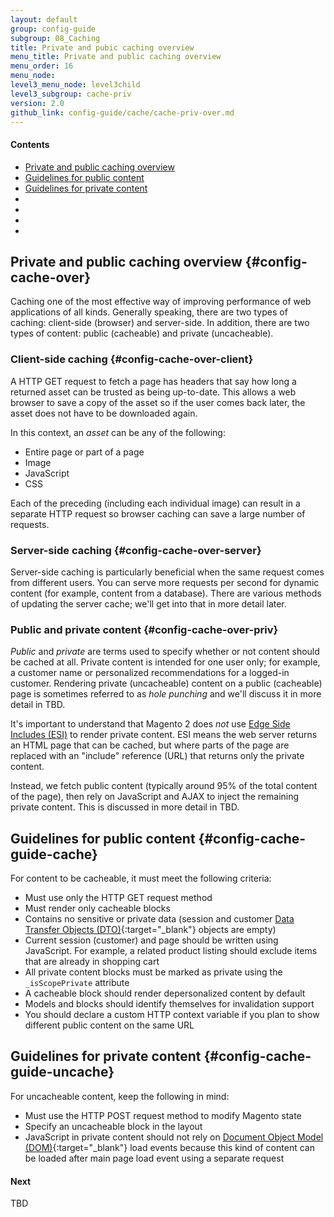 ```yaml
---
layout: default
group: config-guide
subgroup: 08_Caching
title: Private and pubic caching overview
menu_title: Private and public caching overview
menu_order: 16
menu_node: 
level3_menu_node: level3child
level3_subgroup: cache-priv
version: 2.0
github_link: config-guide/cache/cache-priv-over.md
---
```


#### Contents
*	[Private and public caching overview](#config-cache-over)
*	[Guidelines for public content](#config-cache-guide-cache)
*	[Guidelines for private content](#config-cache-guide-uncache)
*	[]()
*	[]()
*	[]()
*	[]()

## Private and public caching overview {#config-cache-over}
Caching one of the most effective way of improving performance of web applications of all kinds. Generally speaking, there are two types of caching: client-side (browser) and server-side. In addition, there are two types of content: public (cacheable) and private (uncacheable).

### Client-side caching {#config-cache-over-client}
A HTTP GET request to fetch a page has headers that say how long a returned asset can be trusted as being up-to-date. This allows a web browser to save a copy of the asset so if the user comes back later, the asset does not have to be downloaded again. 

In this context, an *asset* can be any of the following:

*	Entire page or part of a page
*	Image
*	JavaScript
*	CSS

Each of the preceding (including each individual image) can result in a separate HTTP request so browser caching can save a large number of requests.

### Server-side caching {#config-cache-over-server}
Server-side caching is particularly beneficial when the same request comes from different users. You can serve more requests per second for dynamic content (for example, content from a database). There are various methods of updating the server cache; we'll get into that in more detail later.

### Public and private content {#config-cache-over-priv}
*Public* and *private* are terms used to specify whether or not content should be cached at all. Private content is intended for one user only; for example, a customer name or personalized recommendations for a logged-in customer. Rendering private (uncacheable) content on a public (cacheable) page is sometimes referred to as *hole punching* and we'll discuss it in more detail in TBD.

It's important to understand that Magento 2 does *not* use [Edge Side Includes (ESI)](https://en.wikipedia.org/wiki/Edge_Side_Includes) to render private content. ESI means the web server returns an HTML page that can be cached, but where parts of the page are replaced with an "include" reference (URL) that returns only the private content.

Instead, we fetch public content (typically around 95% of the total content of the page), then rely on JavaScript and AJAX to inject the remaining private content. This is discussed in more detail in TBD.

## Guidelines for public content {#config-cache-guide-cache}
For content to be cacheable, it must meet the following criteria:

*	Must use only the HTTP GET request method
*	Must render only cacheable blocks
*	Contains no sensitive or private data (session and customer [Data Transfer Objects (DTO)](https://en.wikipedia.org/wiki/Data_transfer_object){:target="_blank"} objects are empty)
*	Current session (customer) and page should be written using JavaScript. For example, a related product listing should exclude items that are already in shopping cart
*	All private content blocks must be marked as private using the `_isScopePrivate` attribute
*	A cacheable block should render depersonalized content by default
*	Models and blocks should identify themselves for invalidation support
*	You should declare a custom HTTP context variable if you plan to show different public content on the same URL

## Guidelines for private content {#config-cache-guide-uncache}
For uncacheable content, keep the following in mind:

*	Must use the HTTP POST request method to modify Magento state
*	Specify an uncacheable block in the layout
*	JavaScript in private content should not rely on [Document Object Model (DOM)](https://en.wikipedia.org/wiki/DOM_events){:target="_blank"} load events because this kind of content can be loaded after main page load event using a separate request

#### Next
TBD